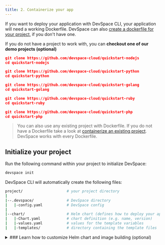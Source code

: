 ```yaml
---
title: 2. Containerize your app
---
```


If you want to deploy your application with DevSpace CLI, your application will need a working Dockerfile. DevSpace can also [create a dockerfile for your project](/docs/cli/deployment/containerize-your-app), if you don't have one. 

If you do not have a project to work with, you can **checkout one of our demo projects (optional)**
<!--DOCUSAURUS_CODE_TABS-->
<!--Node.js-->
```json
git clone https://github.com/devspace-cloud/quickstart-nodejs
cd quickstart-nodejs
```

<!--Python-->
```json
git clone https://github.com/devspace-cloud/quickstart-python
cd quickstart-python
```

<!--Golang-->
```json
git clone https://github.com/devspace-cloud/quickstart-golang
cd quickstart-golang
```

<!--Ruby-->
```json
git clone https://github.com/devspace-cloud/quickstart-ruby
cd quickstart-ruby
```

<!--Php-->
```json
git clone https://github.com/devspace-cloud/quickstart-php
cd quickstart-php
```

<!--END_DOCUSAURUS_CODE_TABS-->

> You can also use any existing project with Dockerfile. If you do not have a Dockerfile take a look at [containerize an existing project](/docs/cli/deployment/containerize-your-app). DevSpace works with every Dockerfile.

## Initialize your project
Run the following command within your project to initialize DevSpace:
```bash
devspace init
```

DevSpace CLI will automatically create the following files:
```bash
project/                    # your project directory
|
|--.devspace/               # DevSpace directory
|   |-config.yaml           # DevSpace config
|
|--chart/                   # Helm chart (defines how to deploy your application)
|   |-Chart.yaml            # chart definition (e.g. name, version)
|   |-values.yaml           # values for the template variables
|   |-templates/            # directory containing the template files
```

<details>
<summary>
### Learn how to customize Helm chart and image building (optional)
</summary>

See the following guides to:
- [Configure image building](/docs/cli/deployment/images)
- [What are components?](/docs/chart/basics/components)
- [Configure persistent volumes](/docs/chart/customization/persistent-volumes)
- [Configure environment variables](/docs/chart/customization/environment-variables)
- [Configure networking for your Helm chart (e.g. ingress)](/docs/chart/customization/networking)
- [Add a database](/docs/chart/customization/predefined-components)
- [Add a custom component](/docs/chart/customization/add-component)
- [Add a container](/docs/chart/customization/containers)
- [Add custom Kubernetes manifests (.yaml files)](/docs/chart/customization/custom-manifests)

</details>
